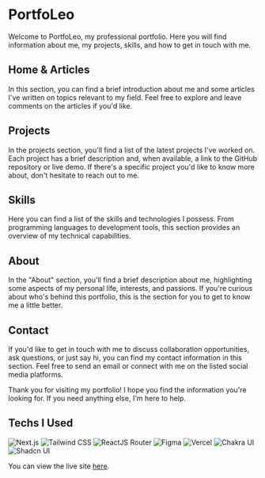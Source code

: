 # PortfoLeo

Welcome to PortfoLeo, my professional portfolio. Here you will find information about me, my projects, skills, and how to get in touch with me.

## Home & Articles

In this section, you can find a brief introduction about me and some articles I've written on topics relevant to my field. Feel free to explore and leave comments on the articles if you'd like.

## Projects

In the projects section, you'll find a list of the latest projects I've worked on. Each project has a brief description and, when available, a link to the GitHub repository or live demo. If there's a specific project you'd like to know more about, don't hesitate to reach out to me.

## Skills

Here you can find a list of the skills and technologies I possess. From programming languages to development tools, this section provides an overview of my technical capabilities.

## About

In the "About" section, you'll find a brief description about me, highlighting some aspects of my personal life, interests, and passions. If you're curious about who's behind this portfolio, this is the section for you to get to know me a little better.

## Contact

If you'd like to get in touch with me to discuss collaboration opportunities, ask questions, or just say hi, you can find my contact information in this section. Feel free to send an email or connect with me on the listed social media platforms.

Thank you for visiting my portfolio! I hope you find the information you're looking for. If you need anything else, I'm here to help.

## Techs I Used

![Next.js](https://img.shields.io/badge/Next.js-000000?style=for-the-badge&logo=next.js&logoColor=white)
![Tailwind CSS](https://img.shields.io/badge/Tailwind_CSS-38B2AC?style=for-the-badge&logo=tailwind-css&logoColor=white)
![ReactJS Router](https://img.shields.io/badge/ReactJS-blue?style=for-the-badge&logo=react&logoColor=white)
![Figma](https://img.shields.io/badge/Figma-F24E1E?style=for-the-badge&logo=figma&logoColor=white)
![Vercel](https://img.shields.io/badge/Vercel-000000?style=for-the-badge&logo=vercel&logoColor=white)
![Chakra UI](https://img.shields.io/badge/Chakra_UI-319795?style=for-the-badge&logo=chakra-ui&logoColor=white)
![Shadcn UI](https://img.shields.io/badge/Shadcn-000000?style=for-the-badge&logo=react&logoColor=white)


You can view the live site [here](https://portfoleosous.vercel.app).
